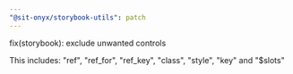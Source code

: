 ```yaml
---
"@sit-onyx/storybook-utils": patch
---
```


fix(storybook): exclude unwanted controls

This includes: "ref", "ref_for", "ref_key", "class", "style", "key" and "$slots"
